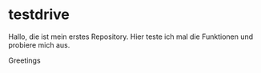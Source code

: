 # testdrive

Hallo,
die ist mein erstes Repository.
Hier teste ich mal die Funktionen und probiere mich aus.

Greetings
